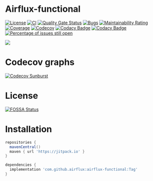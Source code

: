 # Airflux-functional

[![License](https://img.shields.io/badge/License-Apache_2.0-blue.svg)](https://opensource.org/licenses/Apache-2.0)
[![CI](https://github.com/airflux/airflux-functional/actions/workflows/gradle.yml/badge.svg)](https://github.com/airflux/airflux-functional/actions/workflows/gradle.yml)
[![Quality Gate Status](https://sonarcloud.io/api/project_badges/measure?project=airflux_airflux-functional&metric=alert_status)](https://sonarcloud.io/dashboard?id=airflux_airflux-functional)
[![Bugs](https://sonarcloud.io/api/project_badges/measure?project=airflux_airflux-functional&metric=bugs)](https://sonarcloud.io/dashboard?id=airflux_airflux-functional)
[![Maintainability Rating](https://sonarcloud.io/api/project_badges/measure?project=airflux_airflux-functional&metric=sqale_rating)](https://sonarcloud.io/dashboard?id=airflux_airflux-functional)
[![Coverage](https://sonarcloud.io/api/project_badges/measure?project=airflux_airflux-functional&metric=coverage)](https://sonarcloud.io/dashboard?id=airflux_airflux-functional)
[![Codecov](https://codecov.io/gh/airflux/airflux-functional/branch/main/graph/badge.svg?token=QBD7092MJI)](https://codecov.io/gh/airflux/airflux-functional)
[![Codacy Badge](https://app.codacy.com/project/badge/Grade/2be26495761c4ba58f416902d236ef1c)](https://app.codacy.com/gh/airflux/airflux-functional/dashboard?utm_source=gh&utm_medium=referral&utm_content=&utm_campaign=Badge_grade)
[![Codacy Badge](https://app.codacy.com/project/badge/Coverage/2be26495761c4ba58f416902d236ef1c)](https://app.codacy.com/gh/airflux/airflux-functional/dashboard?utm_source=gh&utm_medium=referral&utm_content=&utm_campaign=Badge_coverage)
[![Percentage of issues still open](http://isitmaintained.com/badge/open/airflux/airflux-functional.svg)](http://isitmaintained.com/project/airflux/airflux-functional "Percentage of issues still open")

[![](https://jitpack.io/v/airflux/airflux-functional.svg)](https://jitpack.io/#airflux/airflux-functional)

# Codecov graphs

[![Codecov Sunburst](https://codecov.io/gh/airflux/airflux-functional/branch/main/graphs/sunburst.svg?token=QBD7092MJI)](https://codecov.io/gh/airflux/airflux-functional/branch/main/graphs/sunburst.svg?token=QBD7092MJI)

# License

[![FOSSA Status](https://app.fossa.com/api/projects/git%2Bgithub.com%2Fairflux%2Fairflux-functional.svg?type=large&issueType=license)](https://app.fossa.com/projects/git%2Bgithub.com%2Fairflux%2Fairflux-functional?ref=badge_large&issueType=license)

# Installation

```groovy
repositories {
  mavenCentral()
  maven { url 'https://jitpack.io' }
}

dependencies {
  implementation 'com.github.airflux:airflux-functional:Tag'
}
```
